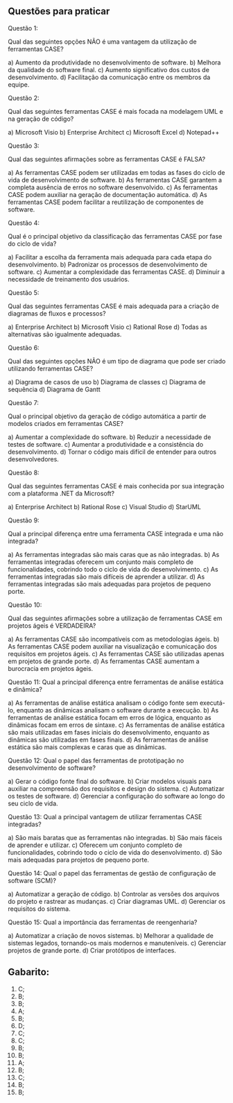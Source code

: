 ## Questões para praticar

Questão 1:

Qual das seguintes opções NÃO é uma vantagem da utilização de ferramentas CASE?

a) Aumento da produtividade no desenvolvimento de software.
b) Melhora da qualidade do software final.
c) Aumento significativo dos custos de desenvolvimento.
d) Facilitação da comunicação entre os membros da equipe.

Questão 2:

Qual das seguintes ferramentas CASE é mais focada na modelagem UML e na geração de código?

a) Microsoft Visio
b) Enterprise Architect
c) Microsoft Excel
d) Notepad++

Questão 3:

Qual das seguintes afirmações sobre as ferramentas CASE é FALSA?

a) As ferramentas CASE podem ser utilizadas em todas as fases do ciclo de vida de desenvolvimento de software.
b) As ferramentas CASE garantem a completa ausência de erros no software desenvolvido.
c) As ferramentas CASE podem auxiliar na geração de documentação automática.
d) As ferramentas CASE podem facilitar a reutilização de componentes de software.

Questão 4:

Qual é o principal objetivo da classificação das ferramentas CASE por fase do ciclo de vida?

a) Facilitar a escolha da ferramenta mais adequada para cada etapa do desenvolvimento.
b) Padronizar os processos de desenvolvimento de software.
c) Aumentar a complexidade das ferramentas CASE.
d) Diminuir a necessidade de treinamento dos usuários.

Questão 5:

Qual das seguintes ferramentas CASE é mais adequada para a criação de diagramas de fluxos e processos?

a) Enterprise Architect
b) Microsoft Visio
c) Rational Rose
d) Todas as alternativas são igualmente adequadas.

Questão 6:

Qual das seguintes opções NÃO é um tipo de diagrama que pode ser criado utilizando ferramentas CASE?

a) Diagrama de casos de uso
b) Diagrama de classes
c) Diagrama de sequência
d) Diagrama de Gantt

Questão 7:

Qual o principal objetivo da geração de código automática a partir de modelos criados em ferramentas CASE?

a) Aumentar a complexidade do software.
b) Reduzir a necessidade de testes de software.
c) Aumentar a produtividade e a consistência do desenvolvimento.
d) Tornar o código mais difícil de entender para outros desenvolvedores.

Questão 8:

Qual das seguintes ferramentas CASE é mais conhecida por sua integração com a plataforma .NET da Microsoft?

a) Enterprise Architect
b) Rational Rose
c) Visual Studio
d) StarUML

Questão 9:

Qual a principal diferença entre uma ferramenta CASE integrada e uma não integrada?

a) As ferramentas integradas são mais caras que as não integradas.
b) As ferramentas integradas oferecem um conjunto mais completo de funcionalidades, cobrindo todo o ciclo de vida do desenvolvimento.
c) As ferramentas integradas são mais difíceis de aprender a utilizar.
d) As ferramentas integradas são mais adequadas para projetos de pequeno porte.

Questão 10:

Qual das seguintes afirmações sobre a utilização de ferramentas CASE em projetos ágeis é VERDADEIRA?

a) As ferramentas CASE são incompatíveis com as metodologias ágeis.
b) As ferramentas CASE podem auxiliar na visualização e comunicação dos requisitos em projetos ágeis.
c) As ferramentas CASE são utilizadas apenas em projetos de grande porte.
d) As ferramentas CASE aumentam a burocracia em projetos ágeis.

Questão 11:
Qual a principal diferença entre ferramentas de análise estática e dinâmica?

a) As ferramentas de análise estática analisam o código fonte sem executá-lo, enquanto as dinâmicas analisam o software durante a execução.
b) As ferramentas de análise estática focam em erros de lógica, enquanto as dinâmicas focam em erros de sintaxe.
c) As ferramentas de análise estática são mais utilizadas em fases iniciais do desenvolvimento, enquanto as dinâmicas são utilizadas em fases finais.
d) As ferramentas de análise estática são mais complexas e caras que as dinâmicas.

Questão 12:
Qual o papel das ferramentas de prototipação no desenvolvimento de software?

a) Gerar o código fonte final do software.
b) Criar modelos visuais para auxiliar na compreensão dos requisitos e design do sistema.
c) Automatizar os testes de software.
d) Gerenciar a configuração do software ao longo do seu ciclo de vida.

Questão 13:
Qual a principal vantagem de utilizar ferramentas CASE integradas?

a) São mais baratas que as ferramentas não integradas.
b) São mais fáceis de aprender e utilizar.
c) Oferecem um conjunto completo de funcionalidades, cobrindo todo o ciclo de vida do desenvolvimento.
d) São mais adequadas para projetos de pequeno porte.

Questão 14:
Qual o papel das ferramentas de gestão de configuração de software (SCM)?

a) Automatizar a geração de código.
b) Controlar as versões dos arquivos do projeto e rastrear as mudanças.
c) Criar diagramas UML.
d) Gerenciar os requisitos do sistema.

Questão 15:
Qual a importância das ferramentas de reengenharia?

a) Automatizar a criação de novos sistemas.
b) Melhorar a qualidade de sistemas legados, tornando-os mais modernos e manuteníveis.
c) Gerenciar projetos de grande porte.
d) Criar protótipos de interfaces.

## Gabarito:

1) C;
2) B;
3) B;
4) A;
5) B;
6) D;
7) C;
8) C;
9) B;
10) B;
11) A;
12) B;
13) C;
14) B;
15) B;